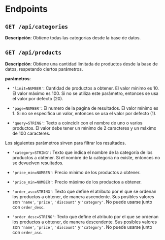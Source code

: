 # Endpoints

## ```GET /api/categories```

**Descripción**: Obtiene todas las categorías desde la base de datos.

## ```GET /api/products```

**Descripción**: Obtiene una cantidad limitada de productos desde la base de datos, respetando ciertos parámetros.

**parámetros**:
  * `'limit=NUMBER'`: Cantidad de productos a obtener. El valor mínimo es 10.
  El valor máximo es 100. Si no se utiliza este parámetro, entonces se usa el valor por defecto (20).

  * `'page=NUMBER'`: El numero de la pagina de resultados.
  El valor mínimo es 1. Si no se especifica un valor, entonces se usa el valor por defecto (1).

  * `'query=STRING'`: Texto a coincidir con el nombre de uno o varios productos.
  El valor debe tener un mínimo de 2 caracteres y un máximo de 100 caracteres.

Los siguientes parámetros sirven para filtrar los resultados.

  * `'category=STRING'`: Texto que indica el nombre de la categoría de los productos a obtener. Si el nombre de la categoría no existe, entonces no se devuelven resultados.

  * `'price_min=NUMBER'`: Precio mínimo de los productos a obtener.

  * `'price_min=NUMBER'`: Precio máximo de los productos a obtener.

  * `'order_asc=STRING'`: Texto que define el atributo por el que se ordenan los productos a obtener, de manera ascendente.
  Sus posibles valores son `'name'`, `'price'`, `'discount'` y `'category'`.
  No puede usarse junto con `order_desc`.

  * `'order_desc=STRING'`: Texto que define el atributo por el que se ordenan los productos a obtener, de manera descendente.
  Sus posibles valores son `'name'`, `'price'`, `'discount'` y `'category'`.
  No puede usarse junto con `order_asc`.
